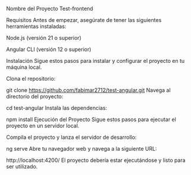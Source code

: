 Nombre del Proyecto
Test-frontend

Requisitos
Antes de empezar, asegúrate de tener las siguientes herramientas instaladas:

Node.js (versión 21 o superior)

Angular CLI (versión 12 o superior)

Instalación
Sigue estos pasos para instalar y configurar el proyecto en tu máquina local.

Clona el repositorio:

git clone https://github.com/fabimar2712/test-angular.git
Navega al directorio del proyecto:

cd test-angular
Instala las dependencias:

npm install
Ejecución del Proyecto
Sigue estos pasos para ejecutar el proyecto en un servidor local.

Compila el proyecto y lanza el servidor de desarrollo:

ng serve
Abre tu navegador web y navega a la siguiente URL:

http://localhost:4200/
El proyecto debería estar ejecutándose y listo para ser utilizado.